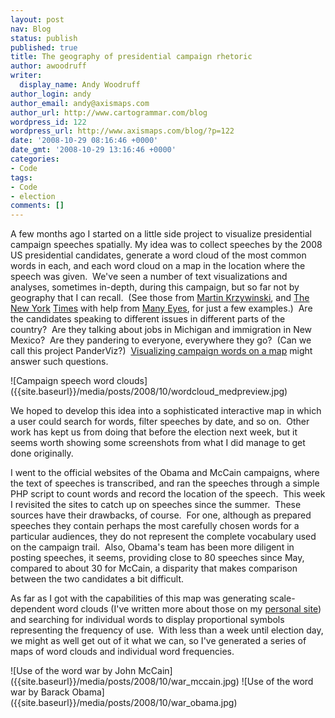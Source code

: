 ```yaml
---
layout: post
nav: Blog
status: publish
published: true
title: The geography of presidential campaign rhetoric
author: awoodruff
writer:
  display_name: Andy Woodruff
author_login: andy
author_email: andy@axismaps.com
author_url: http://www.cartogrammar.com/blog
wordpress_id: 122
wordpress_url: http://www.axismaps.com/blog/?p=122
date: '2008-10-29 08:16:46 +0000'
date_gmt: '2008-10-29 13:16:46 +0000'
categories:
- Code
tags:
- Code
- election
comments: []
---
```

<p>A few months ago I started on a little side project to visualize presidential campaign speeches spatially. My idea was to collect speeches by the 2008 US presidential candidates, generate a word cloud of the most common words in each, and each word cloud on a map in the location where the speech was given.  We've seen a number of text visualizations and analyses, sometimes in-depth, during this campaign, but so far not by geography that I can recall.  (See those from <a href="http://mkweb.bcgsc.ca/debates/"><span class="right">Martin Krzywinski</span></a>, and <a href="http://www.nytimes.com/interactive/2008/09/04/us/politics/20080905_WORDS_GRAPHIC.html">The</a> <a href="http://vizlab.nytimes.com/visualizations/mccain-stump-speech-america-2">New York</a> <a href="http://vizlab.nytimes.com/visualizations/obama-dnc-acceptance-speech-wordle-2">Times</a> with help from <a href="http://services.alphaworks.ibm.com/manyeyes/home">Many Eyes</a>, for just a few examples.)  Are the candidates speaking to different issues in different parts of the country?  Are they talking about jobs in Michigan and immigration in New Mexico?  Are they pandering to everyone, everywhere they go?  (Can we call this project PanderViz?)  <a href="http://www.axismaps.com/campaignspeeches/">Visualizing campaign words on a map</a> might answer such questions.</p>
![Campaign speech word clouds]({{site.baseurl}}/media/posts/2008/10/wordcloud_medpreview.jpg)
<p>We hoped to develop this idea into a sophisticated interactive map in which a user could search for words, filter speeches by date, and so on.  Other work has kept us from doing that before the election next week, but it seems worth showing some screenshots from what I did manage to get done originally.</p>
<!--break-->
<p>I went to the official websites of the Obama and McCain campaigns, where the text of speeches is transcribed, and ran the speeches through a simple PHP script to count words and record the location of the speech.  This week I revisited the sites to catch up on speeches since the summer.  These sources have their drawbacks, of course.  For one, although as prepared speeches they contain perhaps the most carefully chosen words for a particular audiences, they do not represent the complete vocabulary used on the campaign trail.  Also, Obama's team has been more diligent in posting speeches, it seems, providing close to 80 speeches since May, compared to about 30 for McCain, a disparity that makes comparison between the two candidates a bit difficult.</p>
<p>As far as I got with the capabilities of this map was generating scale-dependent word clouds (I've written more about those on my <a href="http://www.cartogrammar.com/blog/mapping-tag-clouds/">personal site</a>) and searching for individual words to display proportional symbols representing the frequency of use.  With less than a week until election day, we might as well get out of it what we can, so I've generated a series of maps of word clouds and individual word frequencies.</p>
![Use of the word war by John McCain]({{site.baseurl}}/media/posts/2008/10/war_mccain.jpg)
![Use of the word war by Barack Obama]({{site.baseurl}}/media/posts/2008/10/war_obama.jpg)
